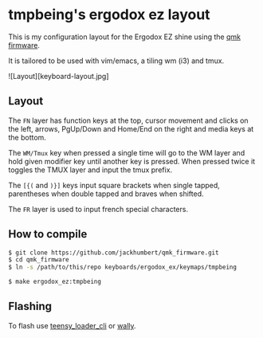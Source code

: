 # tmpbeing's ergodox ez layout

This is my configuration layout for the Ergodox EZ shine using the [qmk firmware](https://github.com/qmk/qmk_firmware).

It is tailored to be used with vim/emacs, a tiling wm (i3) and tmux.

![Layout][keyboard-layout.jpg]

## Layout

The `FN` layer has function keys at the top, cursor movement and clicks on the
left, arrows, PgUp/Down and Home/End on the right and media keys at the bottom.

The `WM/Tmux` key when pressed a single time will go to the WM layer and hold
given modifier key until another key is pressed. When pressed twice it toggles
the TMUX layer and input the tmux prefix.

The `[{(` and `)}]` keys input square brackets when single tapped, parentheses when double
tapped and braves when shifted.

The `FR` layer is used to input french special characters.

## How to compile

```sh
$ git clone https://github.com/jackhumbert/qmk_firmware.git
$ cd qmk_firmware
$ ln -s /path/to/this/repo keyboards/ergodox_ex/keymaps/tmpbeing
```

```sh
$ make ergodox_ez:tmpbeing
```

## Flashing

To flash use [teensy_loader_cli](https://www.pjrc.com/teensy/loader_cli.html) or [wally](https://ergodox-ez.com/pages/wally).
